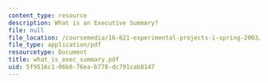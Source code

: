 ```yaml
---
content_type: resource
description: What is an Executive Summary?
file: null
file_location: /coursemedia/16-621-experimental-projects-i-spring-2003/5f9516c106b876eab778dc791cab8147_what_is_exec_summary.pdf
file_type: application/pdf
resourcetype: Document
title: what_is_exec_summary.pdf
uid: 5f9516c1-06b8-76ea-b778-dc791cab8147
---
```

